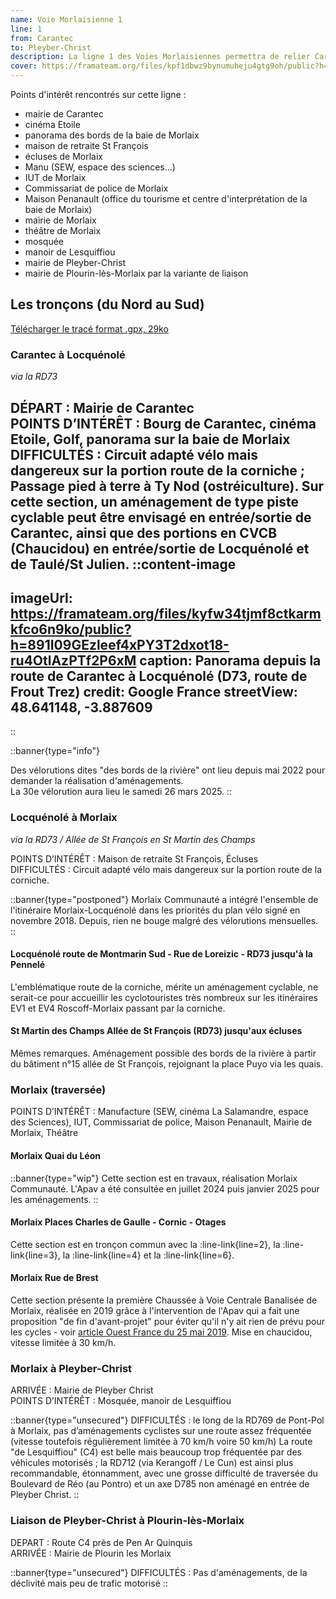 ```yaml
---
name: Voie Morlaisienne 1
line: 1
from: Carantec
to: Pleyber-Christ
description: La ligne 1 des Voies Morlaisiennes permettra de relier Carantec et Locquénolé à Morlaix d'une part, et d'autre part Morlaix à Pleyber-Christ, en passant par les bords de la rivière / D769 et la "route de Lesquiffiou".
cover: https://framateam.org/files/kpf1dbwz9bynumuheju4gtg9oh/public?h=HtjGnrs4j2R6kyDB6PyE4cLAtPPCrEk5M8LAvpTIrSI
---
```



Points d'intérêt rencontrés sur cette ligne :
 - mairie de Carantec
 - cinéma Etoile
 - panorama des bords de la baie de Morlaix
 - maison de retraite St François
 - écluses de Morlaix
 - Manu (SEW, espace des sciences...)
 - IUT de Morlaix
 - Commissariat de police de Morlaix
 - Maison Penanault (office du tourisme et centre d'interprétation de la baie de Morlaix)
 - mairie de Morlaix
 - théâtre de Morlaix
 - mosquée
 - manoir de Lesquiffiou
 - mairie de Pleyber-Christ
 - mairie de Plourin-lès-Morlaix par la variante de liaison


## Les tronçons (du Nord au Sud)

[Télécharger le tracé format .gpx, 29ko](https://framateam.org/files/bib1qo9j3iyiddztxbsapmjz9o/public?h=oaap9FhrKmR0e9OGunjfxgArk1G3zEZmVJS86vPq4DA)



### Carantec à Locquénolé

*via la RD73*

DÉPART : Mairie de Carantec\
POINTS D’INTÉRÊT : Bourg de Carantec, cinéma Etoile, Golf, panorama sur la baie de Morlaix\
DIFFICULTÉS : Circuit adapté vélo mais dangereux sur la portion route de la corniche ; Passage pied à terre à Ty Nod (ostréiculture).
Sur cette section, un aménagement de type piste cyclable peut être envisagé en entrée/sortie de Carantec, ainsi que des portions en CVCB (Chaucidou) en entrée/sortie de Locquénolé et de Taulé/St Julien.
::content-image
---
imageUrl: https://framateam.org/files/kyfw34tjmf8ctkarmkfco6n9ko/public?h=891I09GEzleef4xPY3T2dxot18-ru4OtlAzPTf2P6xM
caption: Panorama depuis la route de Carantec à Locquénolé (D73, route de Frout Trez)
credit: Google France
streetView: 48.641148, -3.887609
---
::

::banner{type="info"}

Des vélorutions dites "des bords de la rivière" ont lieu depuis mai 2022 pour demander la réalisation d'aménagements.\
La 30e vélorution aura lieu le samedi 26 mars 2025.
::


### Locquénolé à Morlaix

*via la RD73 / Allée de St François en St Martin des Champs*

POINTS D’INTÉRÊT : Maison de retraite St François, Écluses\
DIFFICULTÉS : Circuit adapté vélo mais dangereux sur la portion route de la corniche.

::banner{type="postponed"}
Morlaix Communauté a intégré l'ensemble de l'itinéraire Morlaix-Locquénolé dans les priorités du plan vélo signé en novembre 2018. Depuis, rien ne bouge malgré des vélorutions mensuelles.
::

#### Locquénolé route de Montmarin Sud - Rue de Loreizic - RD73 jusqu'à la Pennelé
L'emblématique route de la corniche, mérite un aménagement cyclable, ne serait-ce pour accueillir les cyclotouristes très nombreux sur les itinéraires EV1 et EV4 Roscoff-Morlaix passant par la corniche.


#### St Martin des Champs Allée de St François (RD73) jusqu'aux écluses
Mêmes remarques. Aménagement possible des bords de la rivière à partir du bâtiment n°15 allée de St François, rejoignant la place Puyo via les quais.

### Morlaix (traversée)

POINTS D’INTÉRÊT : Manufacture (SEW, cinéma La Salamandre, espace des Sciences), IUT, Commissariat de police, Maison Penanault, Mairie de Morlaix, Théâtre

#### Morlaix Quai du Léon

::banner{type="wip"}
Cette section est en travaux, réalisation Morlaix Communauté. L'Apav a été consultée en juillet 2024 puis janvier 2025 pour les aménagements.
::

#### Morlaix Places Charles de Gaulle - Cornic - Otages
Cette section est en tronçon commun avec la :line-link{line=2}, la :line-link{line=3}, la :line-link{line=4} et la :line-link{line=6}.

#### Morlaix Rue de Brest
Cette section présente la première Chaussée à Voie Centrale Banalisée de Morlaix, réalisée en 2019 grâce à l'intervention de l'Apav qui a fait une proposition "de fin d'avant-projet" pour éviter qu'il n'y ait rien de prévu pour les cycles - voir [article Ouest France du 25 mai 2019](https://www.ouest-france.fr/bretagne/morlaix-29600/morlaix-bientot-la-rue-de-brest-aura-beaucoup-change-6366953). Mise en chaucidou, vitesse limitée à 30 km/h.

### Morlaix à Pleyber-Christ

ARRIVÉE : Mairie de Pleyber Christ\
POINTS D’INTÉRÊT : Mosquée, manoir de Lesquiffiou

::banner{type="unsecured"}
DIFFICULTÉS : le long de la RD769 de Pont-Pol à Morlaix, pas d’aménagements cyclistes sur une route assez fréquentée (vitesse toutefois régulièrement limitée à 70 km/h voire 50 km/h)
La route "de Lesquiffiou" (C4) est belle mais beaucoup trop fréquentée par des véhicules motorisés ; la RD712 (via Kerangoff / Le Cun) est ainsi plus recommandable, étonnamment, avec une grosse difficulté de traversée du Boulevard de Réo (au Pontro) et un axe D785 non aménagé en entrée de Pleyber Christ.
::

### Liaison de Pleyber-Christ à Plourin-lès-Morlaix

DEPART : Route C4 près de Pen Ar Quinquis\
ARRIVÉE : Mairie de Plourin les Morlaix

::banner{type="unsecured"}
DIFFICULTÉS : Pas d'aménagements, de la déclivité mais peu de trafic motorisé
::